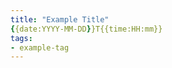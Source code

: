 ```yaml
---
title: "Example Title"
{{date:YYYY-MM-DD}}T{{time:HH:mm}}
tags:
- example-tag
---
```
















